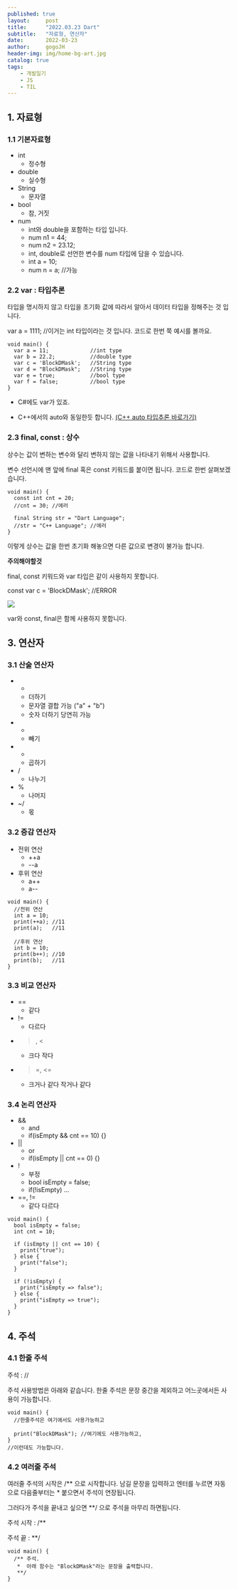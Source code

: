 ```yaml
---
published: true
layout:     post
title:      "2022.03.23 Dart"
subtitle:   "자료형, 연산자"
date:       2022-03-23
author:     gogoJH
header-img: img/home-bg-art.jpg
catalog: true
tags:
    - 개발일기
    - JS
    - TIL
---
```


## 1. 자료형

### 1.1 기본자료형

-   int
    -   정수형
-   double
    -   실수형
-   String
    -   문자열
-   bool
    -   참, 거짓
-   num
    -   int와 double을 포함하는 타입 입니다.
    -   num n1 = 44;
    -   num n2 = 23.12;
    -   int, double로 선언한 변수를 num 타입에 담을 수 있습니다.
    -   int a = 10;
    -   num n = a; //가능

### 2.2 var : 타입추론

타입을 명시하지 않고 타입을 초기화 값에 따라서 알아서 데이터 타입을 정해주는 것 입니다.

var a = 1111; //이거는 int 타입이라는 것 입니다. 코드로 한번 쭉 예시를 볼까요.

```
void main() {
  var a = 11;             //int type
  var b = 22.2;           //double type
  var c = 'BlockDMask';   //String type
  var d = "BlockDMask";   //String type
  var e = true;           //bool type
  var f = false;          //bool type
}
```

- C#에도 var가 있죠.

- C++에서의 auto와 동일한듯 합니다.  [(C++ auto 타입추론 바로가기)](https://blockdmask.tistory.com/384)

### 2.3 final, const : 상수

상수는 값이 변하는 변수와 달리 변하지 않는 값을 나타내기 위해서 사용합니다.

변수 선언시에 맨 앞에 final 혹은 const 키워드를 붙이면 됩니다. 코드로 한번 살펴보겠습니다.

```
void main() {
  const int cnt = 20;
  //cnt = 30; //에러
  
  final String str = "Dart Language";
  //str = "C++ Language"; //에러
}
```

이렇게 상수는 값을 한번 초기화 해놓으면 다른 값으로 변경이 불가능 합니다.

**주의해야할것**

final, const 키워드와 var 타입은 같이 사용하지 못합니다.

const var c = 'BlockDMask'; //ERROR

![](https://blog.kakaocdn.net/dn/FqYEO/btqD2vVJVIy/Q9IDMk7P28M20wPP3gryoK/img.png)

var와 const, final은 함께 사용하지 못합니다.

## 3. 연산자

### 3.1 산술 연산자

-   +  
    -   더하기
    -   문자열 결합 가능 ("a" + "b")
    -   숫자 더하기 당연히 가능
-   -
    -   빼기
-   *
    -   곱하기
-   /
    -   나누기
-   %
    -   나머지
-   ~/
    -   몫

### 3.2 증감 연산자

-   전위 연산
    -   ++a
    -   --a
-   후위 연산
    -   a++
    -   a--

```
void main() {
  //전위 연산
  int a = 10;
  print(++a); //11
  print(a);   //11
  
  //후위 연산
  int b = 10;
  print(b++); //10
  print(b);   //11
}
```

### 3.3 비교 연산자

-   ==
    -   같다
-   !=
    -   다르다
-   >, <
    -   크다 작다
-   >=, <=
    -   크거나 같다 작거나 같다

### 3.4 논리 연산자

-   &&
    -   and
    -   if(isEmpty && cnt == 10) {}
-   ||
    -   or
    -   if(isEmpty || cnt == 0) {}
-   !
    -   부정
    -   bool isEmpty = false;
    -   if(!isEmpty) ...
-   ==, !=
    -   같다 다르다

```
void main() {
  bool isEmpty = false;
  int cnt = 10;

  if (isEmpty || cnt == 10) {
    print("true");
  } else {
    print("false");
  }

  if (!isEmpty) {
    print("isEmpty => false");
  } else {
    print("isEmpty => true");
  }
}
```

## 4. 주석

### 4.1 한줄 주석

주석 : //

주석 사용방법은 아래와 같습니다. 한줄 주석은 문장 중간을 제외하고 어느곳에서든 사용이 가능합니다.

```
void main() {
  //한줄주석은 여기에서도 사용가능하고
  
  print("BlockDMask"); //여기에도 사용가능하고,
}
//이런데도 가능합니다.
```

### 4.2 여러줄 주석

여러줄 주석의 시작은 /** 으로 시작합니다. 남길 문장을 입력하고 엔터를 누르면 자동으로 다음줄부터는 * 붙으면서 주석이 연장됩니다.

그러다가 주석을 끝내고 싶으면 **/ 으로 주석을 마무리 하면됩니다.

주석 시작 : /**

주석 끝 : **/

```
void main() {
  /** 주석.
   *  아래 함수는 "BlockDMask"라는 문장을 출력합니다.
   **/
}
```
<!--stackedit_data:
eyJoaXN0b3J5IjpbMTQ5MDA0NzIwNl19
-->